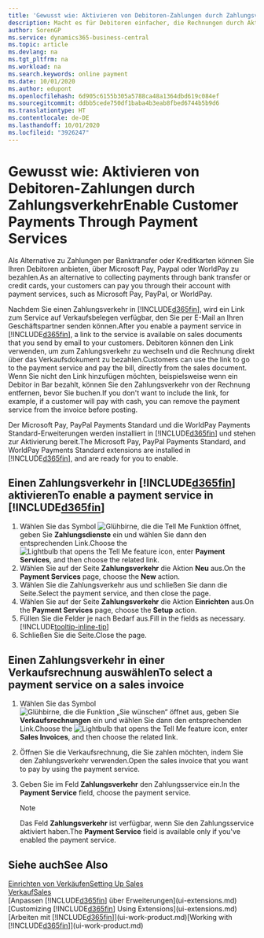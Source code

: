 ```yaml
---
title: 'Gewusst wie: Aktivieren von Debitoren-Zahlungen durch Zahlungsverkehr.| Microsoft Docs'
description: Macht es für Debitoren einfacher, die Rechnungen durch Aktivierung des Zahlungsverkehrs zu bezahlen.
author: SorenGP
ms.service: dynamics365-business-central
ms.topic: article
ms.devlang: na
ms.tgt_pltfrm: na
ms.workload: na
ms.search.keywords: online payment
ms.date: 10/01/2020
ms.author: edupont
ms.openlocfilehash: 6d905c6155b305a5788ca48a1364dbd619c084ef
ms.sourcegitcommit: ddbb5cede750df1baba4b3eab8fbed6744b5b9d6
ms.translationtype: HT
ms.contentlocale: de-DE
ms.lasthandoff: 10/01/2020
ms.locfileid: "3926247"
---
```

# <a name="enable-customer-payments-through-payment-services"></a><span data-ttu-id="83b0a-103">Gewusst wie: Aktivieren von Debitoren-Zahlungen durch Zahlungsverkehr</span><span class="sxs-lookup"><span data-stu-id="83b0a-103">Enable Customer Payments Through Payment Services</span></span>
<span data-ttu-id="83b0a-104">Als Alternative zu Zahlungen per Banktransfer oder Kreditkarten können Sie Ihren Debitoren anbieten, über Microsoft Pay, Paypal oder WorldPay zu bezahlen.</span><span class="sxs-lookup"><span data-stu-id="83b0a-104">As an alternative to collecting payments through bank transfer or credit cards, your customers can pay you through their account with payment services, such as Microsoft Pay, PayPal, or WorldPay.</span></span>  

<span data-ttu-id="83b0a-105">Nachdem Sie einen Zahlungsverkehr in [!INCLUDE[d365fin](includes/d365fin_md.md)], wird ein Link zum Service auf Verkaufsbelegen verfügbar, den Sie per E-Mail an Ihren Geschäftspartner senden können.</span><span class="sxs-lookup"><span data-stu-id="83b0a-105">After you enable a payment service in [!INCLUDE[d365fin](includes/d365fin_md.md)], a link to the service is available on sales documents that you send by email to your customers.</span></span> <span data-ttu-id="83b0a-106">Debitoren können den Link verwenden, um zum Zahlungsverkehr zu wechseln und die Rechnung direkt über das Verkaufsdokument zu bezahlen.</span><span class="sxs-lookup"><span data-stu-id="83b0a-106">Customers can use the link to go to the payment service and pay the bill, directly from the sales document.</span></span> <span data-ttu-id="83b0a-107">Wenn Sie nicht den Link hinzufügen möchten, beispielsweise wenn ein Debitor in Bar bezahlt, können Sie den Zahlungsverkehr von der Rechnung entfernen, bevor Sie buchen.</span><span class="sxs-lookup"><span data-stu-id="83b0a-107">If you don't want to include the link, for example, if a customer will pay with cash, you can remove the payment service from the invoice before posting.</span></span>  

<span data-ttu-id="83b0a-108">Der Microsoft Pay, PayPal Payments Standard und die WorldPay Payments Standard-Erweiterungen werden installiert in [!INCLUDE[d365fin](includes/d365fin_md.md)] und stehen zur Aktivierung bereit.</span><span class="sxs-lookup"><span data-stu-id="83b0a-108">The Microsoft Pay, PayPal Payments Standard, and WorldPay Payments Standard extensions are installed in [!INCLUDE[d365fin](includes/d365fin_md.md)], and are ready for you to enable.</span></span>  

## <a name="to-enable-a-payment-service-in-d365fin"></a><span data-ttu-id="83b0a-109">Einen Zahlungsverkehr in [!INCLUDE[d365fin](includes/d365fin_md.md)] aktivieren</span><span class="sxs-lookup"><span data-stu-id="83b0a-109">To enable a payment service in [!INCLUDE[d365fin](includes/d365fin_md.md)]</span></span>
1. <span data-ttu-id="83b0a-110">Wählen Sie das Symbol ![Glühbirne, die die Tell Me Funktion öffnet](media/ui-search/search_small.png "Sagen Sie mir, was Sie tun wollen"), geben Sie **Zahlungsdienste** ein und wählen Sie dann den entsprechenden Link.</span><span class="sxs-lookup"><span data-stu-id="83b0a-110">Choose the ![Lightbulb that opens the Tell Me feature](media/ui-search/search_small.png "Tell me what you want to do") icon, enter **Payment Services**, and then choose the related link.</span></span>  
2. <span data-ttu-id="83b0a-111">Wählen Sie auf der Seite **Zahlungsverkehr** die Aktion **Neu** aus.</span><span class="sxs-lookup"><span data-stu-id="83b0a-111">On the **Payment Services** page, choose the **New** action.</span></span>  
3. <span data-ttu-id="83b0a-112">Wählen Sie die Zahlungsverkehr aus und schließen Sie dann die Seite.</span><span class="sxs-lookup"><span data-stu-id="83b0a-112">Select the payment service, and then close the page.</span></span>  
4. <span data-ttu-id="83b0a-113">Wählen Sie auf der Seite **Zahlungsverkehr** die Aktion **Einrichten** aus.</span><span class="sxs-lookup"><span data-stu-id="83b0a-113">On the **Payment Services** page, choose the **Setup** action.</span></span>  
5. <span data-ttu-id="83b0a-114">Füllen Sie die Felder je nach Bedarf aus.</span><span class="sxs-lookup"><span data-stu-id="83b0a-114">Fill in the fields as necessary.</span></span> [!INCLUDE[tooltip-inline-tip](includes/tooltip-inline-tip_md.md)]  
6. <span data-ttu-id="83b0a-115">Schließen Sie die Seite.</span><span class="sxs-lookup"><span data-stu-id="83b0a-115">Close the page.</span></span>  

## <a name="to-select-a-payment-service-on-a-sales-invoice"></a><span data-ttu-id="83b0a-116">Einen Zahlungsverkehr in einer Verkaufsrechnung auswählen</span><span class="sxs-lookup"><span data-stu-id="83b0a-116">To select a payment service on a sales invoice</span></span>
1. <span data-ttu-id="83b0a-117">Wählen Sie das Symbol ![Glühbirne, die die Funktion „Sie wünschen“ öffnet](media/ui-search/search_small.png "Sagen Sie mir, was Sie tun wollen") aus, geben Sie **Verkaufsrechnungen** ein und wählen Sie dann den entsprechenden Link.</span><span class="sxs-lookup"><span data-stu-id="83b0a-117">Choose the ![Lightbulb that opens the Tell Me feature](media/ui-search/search_small.png "Tell me what you want to do") icon, enter **Sales Invoices**, and then choose the related link.</span></span>  
2. <span data-ttu-id="83b0a-118">Öffnen Sie die Verkaufsrechnung, die Sie zahlen möchten, indem Sie den Zahlungsverkehr verwenden.</span><span class="sxs-lookup"><span data-stu-id="83b0a-118">Open the sales invoice that you want to pay by using the payment service.</span></span>  
3. <span data-ttu-id="83b0a-119">Geben Sie im Feld **Zahlungsverkehr** den Zahlungsservice ein.</span><span class="sxs-lookup"><span data-stu-id="83b0a-119">In the **Payment Service** field, choose the payment service.</span></span>  

    > [!NOTE]  
    > <span data-ttu-id="83b0a-120">Das Feld **Zahlungsverkehr** ist verfügbar, wenn Sie den Zahlungsservice aktiviert haben.</span><span class="sxs-lookup"><span data-stu-id="83b0a-120">The **Payment Service** field is available only if you've enabled the payment service.</span></span>  

## <a name="see-also"></a><span data-ttu-id="83b0a-121">Siehe auch</span><span class="sxs-lookup"><span data-stu-id="83b0a-121">See Also</span></span>  
[<span data-ttu-id="83b0a-122">Einrichten von Verkäufen</span><span class="sxs-lookup"><span data-stu-id="83b0a-122">Setting Up Sales</span></span>](sales-setup-sales.md)  
[<span data-ttu-id="83b0a-123">Verkauf</span><span class="sxs-lookup"><span data-stu-id="83b0a-123">Sales</span></span>](sales-manage-sales.md)  
<span data-ttu-id="83b0a-124">[Anpassen [!INCLUDE[d365fin](includes/d365fin_md.md)] über Erweiterungen](ui-extensions.md)</span><span class="sxs-lookup"><span data-stu-id="83b0a-124">[Customizing [!INCLUDE[d365fin](includes/d365fin_md.md)] Using Extensions](ui-extensions.md)</span></span>  
<span data-ttu-id="83b0a-125">[Arbeiten mit [!INCLUDE[d365fin](includes/d365fin_md.md)]](ui-work-product.md)</span><span class="sxs-lookup"><span data-stu-id="83b0a-125">[Working with [!INCLUDE[d365fin](includes/d365fin_md.md)]](ui-work-product.md)</span></span>  
